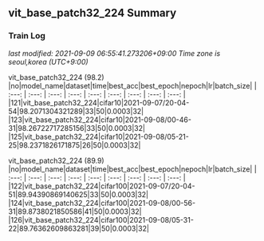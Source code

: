 


  
## vit_base_patch32_224 Summary  
### Train Log  
*last modified: 2021-09-09 06:55:41.273206+09:00 Time zone is seoul,korea (UTC+9:00)*

vit_base_patch32_224 (98.2)
|no|model_name|dataset|time|best_acc|best_epoch|nepoch|lr|batch_size|
| :---: | :---: | :---: | :---: | :---: | :---: | :---: | :---: | :---: |
|121|vit_base_patch32_224|cifar10|2021-09-07/20-04-54|98.2071304321289|33|50|0.0003|32|
|123|vit_base_patch32_224|cifar10|2021-09-08/00-46-31|98.26722717285156|33|50|0.0003|32|
|125|vit_base_patch32_224|cifar10|2021-09-08/05-21-25|98.2371826171875|26|50|0.0003|32|


vit_base_patch32_224 (89.9)
|no|model_name|dataset|time|best_acc|best_epoch|nepoch|lr|batch_size|
| :---: | :---: | :---: | :---: | :---: | :---: | :---: | :---: | :---: |
|122|vit_base_patch32_224|cifar100|2021-09-07/20-04-51|89.94390869140625|33|50|0.0003|32|
|124|vit_base_patch32_224|cifar100|2021-09-08/00-56-31|89.8738021850586|41|50|0.0003|32|
|126|vit_base_patch32_224|cifar100|2021-09-08/05-31-22|89.76362609863281|39|50|0.0003|32|
